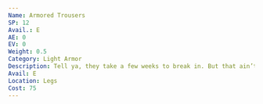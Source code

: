 ```yaml
---
Name: Armored Trousers
SP: 12
Avail.: E
AE: 0
EV: 0
Weight: 0.5
Category: Light Armor
Description: Tell ya, they take a few weeks to break in. But that ain’t exactly yer main concern. Important part’s the hardened leather and the steel plates. Keep ya nice and safe without weighin’ ya down too much.
Avail: E
Location: Legs
Cost: 75
---
```

